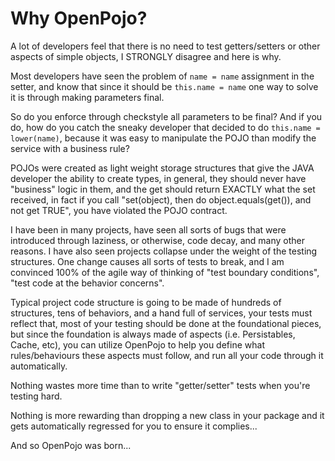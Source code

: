 # Why OpenPojo? #
A lot of developers feel that there is no need to test getters/setters or other aspects of simple objects, I STRONGLY disagree and here is why.

Most developers have seen the problem of `name = name` assignment in the setter, and know that since it should be `this.name = name` one way to solve it is through making parameters final.

So do you enforce through checkstyle all parameters to be final? And if you do, how do you catch the sneaky developer that decided to do `this.name = lower(name)`, because it was easy to manipulate the POJO than modify the service with a business rule?

POJOs were created as light weight storage structures that give the JAVA developer the ability to create types, in general, they should never have "business" logic in them, and the get should return EXACTLY what the set received, in fact if you call "set(object), then do object.equals(get()), and not get TRUE", you have violated the POJO contract.

I have been in many projects, have seen all sorts of bugs that were introduced through laziness, or otherwise, code decay, and many other reasons.    I have also seen projects collapse under the weight of the testing structures.  One change causes all sorts of tests to break, and I am convinced 100% of the agile way of thinking of "test boundary conditions", "test code at the behavior concerns".

Typical project code structure is going to be made of hundreds of structures, tens of behaviors, and a hand full of services, your tests must reflect that, most of your testing should be done at the foundational pieces, but since the foundation is always made of aspects (i.e. Persistables, Cache, etc), you can utilize OpenPojo to help you define what rules/behaviours these aspects must follow, and run all your code through it automatically.

Nothing wastes more time than to write "getter/setter" tests when you're testing hard.

Nothing is more rewarding than dropping a new class in your package and it gets automatically regressed for you to ensure it complies...

And so OpenPojo was born...